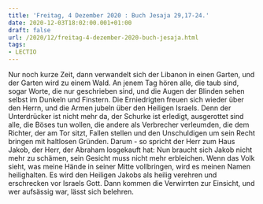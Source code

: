 ```yaml
---
title: 'Freitag, 4 Dezember 2020 : Buch Jesaja 29,17-24.'
date: 2020-12-03T18:02:00.001+01:00
draft: false
url: /2020/12/freitag-4-dezember-2020-buch-jesaja.html
tags: 
- LECTIO
---
```


Nur noch kurze Zeit, dann verwandelt sich der Libanon in einen Garten, und der Garten wird zu einem Wald. An jenem Tag hören alle, die taub sind, sogar Worte, die nur geschrieben sind, und die Augen der Blinden sehen selbst im Dunkeln und Finstern. Die Erniedrigten freuen sich wieder über den Herrn, und die Armen jubeln über den Heiligen Israels. Denn der Unterdrücker ist nicht mehr da, der Schurke ist erledigt, ausgerottet sind alle, die Böses tun wollen, die andere als Verbrecher verleumden, die dem Richter, der am Tor sitzt, Fallen stellen und den Unschuldigen um sein Recht bringen mit haltlosen Gründen. Darum - so spricht der Herr zum Haus Jakob, der Herr, der Abraham losgekauft hat: Nun braucht sich Jakob nicht mehr zu schämen, sein Gesicht muss nicht mehr erbleichen. Wenn das Volk sieht, was meine Hände in seiner Mitte vollbringen, wird es meinen Namen heilighalten. Es wird den Heiligen Jakobs als heilig verehren und erschrecken vor Israels Gott. Dann kommen die Verwirrten zur Einsicht, und wer aufsässig war, lässt sich belehren.